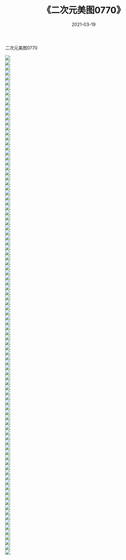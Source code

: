 ﻿---
layout: post
title:  《二次元美图0770》
date:   2021-03-19
img: http://imgx.orgx.ga/二次元/2021/二次元美图0770/000.jpg
categories: [美女, 清纯, 唯美]
---

二次元美图0770

 ![](http://imgx.orgx.ga/二次元/2021/二次元美图0770/001.png) <br>![](http://imgx.orgx.ga/二次元/2021/二次元美图0770/002.png) <br>![](http://imgx.orgx.ga/二次元/2021/二次元美图0770/003.png) <br>![](http://imgx.orgx.ga/二次元/2021/二次元美图0770/004.png) <br>![](http://imgx.orgx.ga/二次元/2021/二次元美图0770/005.png) <br>![](http://imgx.orgx.ga/二次元/2021/二次元美图0770/006.png) <br>![](http://imgx.orgx.ga/二次元/2021/二次元美图0770/007.png) <br>![](http://imgx.orgx.ga/二次元/2021/二次元美图0770/008.png) <br>![](http://imgx.orgx.ga/二次元/2021/二次元美图0770/009.png) <br>![](http://imgx.orgx.ga/二次元/2021/二次元美图0770/010.png) <br>![](http://imgx.orgx.ga/二次元/2021/二次元美图0770/011.png) <br>![](http://imgx.orgx.ga/二次元/2021/二次元美图0770/012.png) <br>![](http://imgx.orgx.ga/二次元/2021/二次元美图0770/013.png) <br>![](http://imgx.orgx.ga/二次元/2021/二次元美图0770/014.png) <br>![](http://imgx.orgx.ga/二次元/2021/二次元美图0770/015.png) <br>![](http://imgx.orgx.ga/二次元/2021/二次元美图0770/016.png) <br>![](http://imgx.orgx.ga/二次元/2021/二次元美图0770/017.png) <br>![](http://imgx.orgx.ga/二次元/2021/二次元美图0770/018.png) <br>![](http://imgx.orgx.ga/二次元/2021/二次元美图0770/019.png) <br>![](http://imgx.orgx.ga/二次元/2021/二次元美图0770/020.png) <br>![](http://imgx.orgx.ga/二次元/2021/二次元美图0770/021.png) <br>![](http://imgx.orgx.ga/二次元/2021/二次元美图0770/022.png) <br>![](http://imgx.orgx.ga/二次元/2021/二次元美图0770/023.png) <br>![](http://imgx.orgx.ga/二次元/2021/二次元美图0770/024.png) <br>![](http://imgx.orgx.ga/二次元/2021/二次元美图0770/025.png) <br>![](http://imgx.orgx.ga/二次元/2021/二次元美图0770/026.png) <br>![](http://imgx.orgx.ga/二次元/2021/二次元美图0770/027.png) <br>![](http://imgx.orgx.ga/二次元/2021/二次元美图0770/028.png) <br>![](http://imgx.orgx.ga/二次元/2021/二次元美图0770/029.png) <br>![](http://imgx.orgx.ga/二次元/2021/二次元美图0770/030.png) <br>![](http://imgx.orgx.ga/二次元/2021/二次元美图0770/031.png) <br>![](http://imgx.orgx.ga/二次元/2021/二次元美图0770/032.png) <br>![](http://imgx.orgx.ga/二次元/2021/二次元美图0770/033.png) <br>![](http://imgx.orgx.ga/二次元/2021/二次元美图0770/034.png) <br>![](http://imgx.orgx.ga/二次元/2021/二次元美图0770/035.png) <br>![](http://imgx.orgx.ga/二次元/2021/二次元美图0770/036.png) <br>![](http://imgx.orgx.ga/二次元/2021/二次元美图0770/037.png) <br>![](http://imgx.orgx.ga/二次元/2021/二次元美图0770/038.png) <br>![](http://imgx.orgx.ga/二次元/2021/二次元美图0770/039.png) <br>![](http://imgx.orgx.ga/二次元/2021/二次元美图0770/040.png) <br>![](http://imgx.orgx.ga/二次元/2021/二次元美图0770/041.png) <br>![](http://imgx.orgx.ga/二次元/2021/二次元美图0770/042.png) <br>![](http://imgx.orgx.ga/二次元/2021/二次元美图0770/043.png) <br>![](http://imgx.orgx.ga/二次元/2021/二次元美图0770/044.png) <br>![](http://imgx.orgx.ga/二次元/2021/二次元美图0770/045.png) <br>![](http://imgx.orgx.ga/二次元/2021/二次元美图0770/046.png) <br>![](http://imgx.orgx.ga/二次元/2021/二次元美图0770/047.png) <br>![](http://imgx.orgx.ga/二次元/2021/二次元美图0770/048.png) <br>![](http://imgx.orgx.ga/二次元/2021/二次元美图0770/049.png) <br>![](http://imgx.orgx.ga/二次元/2021/二次元美图0770/050.png) <br>![](http://imgx.orgx.ga/二次元/2021/二次元美图0770/051.png) <br>![](http://imgx.orgx.ga/二次元/2021/二次元美图0770/052.png) <br>![](http://imgx.orgx.ga/二次元/2021/二次元美图0770/053.png) <br>![](http://imgx.orgx.ga/二次元/2021/二次元美图0770/054.png) <br>![](http://imgx.orgx.ga/二次元/2021/二次元美图0770/055.png) <br>![](http://imgx.orgx.ga/二次元/2021/二次元美图0770/056.png) <br>![](http://imgx.orgx.ga/二次元/2021/二次元美图0770/057.png) <br>![](http://imgx.orgx.ga/二次元/2021/二次元美图0770/058.png) <br>![](http://imgx.orgx.ga/二次元/2021/二次元美图0770/059.png) <br>![](http://imgx.orgx.ga/二次元/2021/二次元美图0770/060.png) <br>![](http://imgx.orgx.ga/二次元/2021/二次元美图0770/061.png) <br>![](http://imgx.orgx.ga/二次元/2021/二次元美图0770/062.png) <br>![](http://imgx.orgx.ga/二次元/2021/二次元美图0770/063.png) <br>![](http://imgx.orgx.ga/二次元/2021/二次元美图0770/064.png) <br>![](http://imgx.orgx.ga/二次元/2021/二次元美图0770/065.png) <br>![](http://imgx.orgx.ga/二次元/2021/二次元美图0770/066.png) <br>![](http://imgx.orgx.ga/二次元/2021/二次元美图0770/067.png) <br>![](http://imgx.orgx.ga/二次元/2021/二次元美图0770/068.png) <br>![](http://imgx.orgx.ga/二次元/2021/二次元美图0770/069.png) <br>![](http://imgx.orgx.ga/二次元/2021/二次元美图0770/070.png) <br>![](http://imgx.orgx.ga/二次元/2021/二次元美图0770/071.png) <br>![](http://imgx.orgx.ga/二次元/2021/二次元美图0770/072.png) <br>![](http://imgx.orgx.ga/二次元/2021/二次元美图0770/073.png) <br>![](http://imgx.orgx.ga/二次元/2021/二次元美图0770/074.png) <br>![](http://imgx.orgx.ga/二次元/2021/二次元美图0770/075.png) <br>![](http://imgx.orgx.ga/二次元/2021/二次元美图0770/076.png) <br>![](http://imgx.orgx.ga/二次元/2021/二次元美图0770/077.png) <br>![](http://imgx.orgx.ga/二次元/2021/二次元美图0770/078.png) <br>![](http://imgx.orgx.ga/二次元/2021/二次元美图0770/079.png) <br>![](http://imgx.orgx.ga/二次元/2021/二次元美图0770/080.png) <br>![](http://imgx.orgx.ga/二次元/2021/二次元美图0770/081.png) <br>![](http://imgx.orgx.ga/二次元/2021/二次元美图0770/082.png) <br>![](http://imgx.orgx.ga/二次元/2021/二次元美图0770/083.png) <br>![](http://imgx.orgx.ga/二次元/2021/二次元美图0770/084.png) <br>![](http://imgx.orgx.ga/二次元/2021/二次元美图0770/085.png) <br>![](http://imgx.orgx.ga/二次元/2021/二次元美图0770/086.png) <br>![](http://imgx.orgx.ga/二次元/2021/二次元美图0770/087.png) <br>![](http://imgx.orgx.ga/二次元/2021/二次元美图0770/088.png) <br>![](http://imgx.orgx.ga/二次元/2021/二次元美图0770/089.png) <br>![](http://imgx.orgx.ga/二次元/2021/二次元美图0770/090.png) <br>![](http://imgx.orgx.ga/二次元/2021/二次元美图0770/091.png) <br>![](http://imgx.orgx.ga/二次元/2021/二次元美图0770/092.png) <br>![](http://imgx.orgx.ga/二次元/2021/二次元美图0770/093.png) <br>![](http://imgx.orgx.ga/二次元/2021/二次元美图0770/094.png) <br>![](http://imgx.orgx.ga/二次元/2021/二次元美图0770/095.png) <br>![](http://imgx.orgx.ga/二次元/2021/二次元美图0770/096.png) <br>![](http://imgx.orgx.ga/二次元/2021/二次元美图0770/097.png) <br>![](http://imgx.orgx.ga/二次元/2021/二次元美图0770/098.png) <br>![](http://imgx.orgx.ga/二次元/2021/二次元美图0770/099.png) <br>![](http://imgx.orgx.ga/二次元/2021/二次元美图0770/100.png) <br>